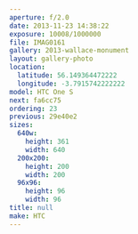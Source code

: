 ```yaml
---
aperture: f/2.0
date: 2013-11-23 14:38:22
exposure: 10008/1000000
file: IMAG0161
gallery: 2013-wallace-monument
layout: gallery-photo
location:
  latitude: 56.149364472222
  longitude: -3.7915742222222
model: HTC One S
next: fa6cc75
ordering: 23
previous: 29e40e2
sizes:
  640w:
    height: 361
    width: 640
  200x200:
    height: 200
    width: 200
  96x96:
    height: 96
    width: 96
title: null
make: HTC
---
```


